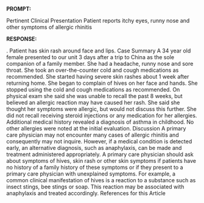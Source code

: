 **PROMPT:**

Pertinent Clinical Presentation  Patient reports itchy eyes, runny nose and other symptoms of allergic rhinitis

**RESPONSE:**

 . Patient has skin rash around face and lips.  Case Summary  A 34 year old female presented to our unit 3 days after a trip to China as the sole companion of a family member.  She had a headache, runny nose and sore throat. She took an over-the-counter cold and cough medications as recommended.  She started having severe skin rashes about 1 week after returning home. She began to complain of hives on her face and hands. She stopped using the cold and cough medications as recommended.  On physical exam she said she was unable to recall the past 8 weeks, but believed an allergic reaction may have caused her rash. She said she thought her symptoms were allergic, but would not discuss this further.  She did not recall receiving steroid injections or any medication for her allergies.  Additional medical history revealed a diagnosis of asthma in childhood. No other allergies were noted at the initial evaluation.  Discussion  A primary care physician may not encounter many cases of allergic rhinitis and consequently may not inquire. However, if a medical condition is detected early, an alternative diagnosis, such as anaphylaxis, can be made and treatment administered appropriately.  A primary care physician should ask about symptoms of hives, skin rash or other skin symptoms if patients have no history of a family history of these symptoms or if they present to a primary care physician with unexplained symptoms.  For example, a common clinical manifestation of hives is a reaction to a substance such as insect stings, bee stings or soap. This reaction may be associated with anaphylaxis and treated accordingly.  References for this Article